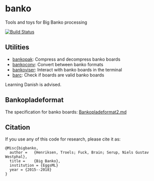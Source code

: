 # banko

Tools and toys for Big Banko processing

[![Build Status](https://travis-ci.org/Athas/banko.svg?branch=master)](https://travis-ci.org/Athas/banko)


## Utilities

+ [bankopak](bankopak/README.md): Compress and decompress banko boards
+ [bankoconv](bankoconv/README.md): Convert between banko formats
+ [bankoviser](bankoviser/README.md): Interact with banko boards in the terminal
+ [barc](barc/README.md): Check if boards are valid banko boards

Learning Danish is advised.


## Bankopladeformat

The specification for banko boards: [Bankopladeformat2.md](Bankopladeformat2.md)


## Citation

If you use any of this code for research, please cite it as:

    @Misc{bigbanko,
      author =   {Henriksen, Troels; Fuck, Brain; Serup, Niels Gustav Westphal},
      title =    {Big Banko},
      institution = {EggsML}
      year = {2015--2018}
    }
